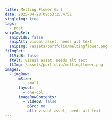 ```yaml
---
title: Melting Flower Girl
date: 2025-04-28T09:53:15.475Z
singleImg: true
tags:
  - post
snipImgSet:
  snipVidB: false
  snipAlt: visual asset, needs alt text
  snipImg: /assets/portfolio/meltingflower.png
ftImgSet:
  ftVidB: false
  ftAlt: visual asset, needs alt text
  ftImg: /assets/portfolio/meltingflower.png
images:
  - imgRow:
      mSize:
        - small
      layout:
        - one-col
      imageRowContents:
        - videoB: false
          pSrc: no
          alt: visual asset, needs alt text
---
```

